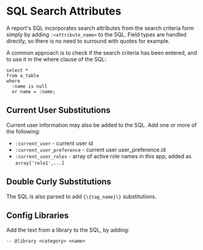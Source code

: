 # SQL Search Attributes

A report's SQL incorporates search attributes from the search criteria form simply by adding
`:<attribute_name>` to the SQL. Field types are handled directly, so there is no need to surround
with quotes for example.

A common approach is to check if the search criteria has been entered, and to use it in the where
clause of the SQL:

```
select * 
from a_table 
where 
  :name is null
  or name = :name;
```

## Current User Substitutions

Current user information may also be added to the SQL. Add one or more of the following:

- `:current_user` - current user id
- `:current_user_preference` - current user user_preference.id
- `:current_user_roles` - array of active role names in this app, added as `array['role1',...]`

## Double Curly Substitutions

The SQL is also parsed to add `{\{tag_name}\}` substitutions.

## Config Libraries

Add the text from a library to the SQL, by adding:

`-- @library <category> <name>`


